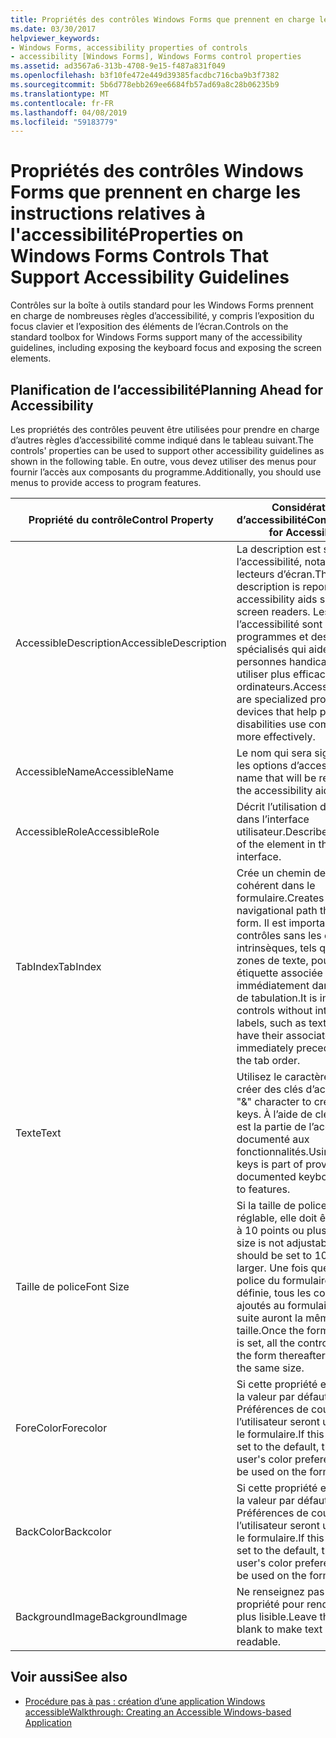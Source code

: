 ```yaml
---
title: Propriétés des contrôles Windows Forms que prennent en charge les instructions relatives à l'accessibilité
ms.date: 03/30/2017
helpviewer_keywords:
- Windows Forms, accessibility properties of controls
- accessibility [Windows Forms], Windows Forms control properties
ms.assetid: ad3567a6-313b-4708-9e15-f487a831f049
ms.openlocfilehash: b3f10fe472e449d39385facdbc716cba9b3f7382
ms.sourcegitcommit: 5b6d778ebb269ee6684fb57ad69a8c28b06235b9
ms.translationtype: MT
ms.contentlocale: fr-FR
ms.lasthandoff: 04/08/2019
ms.locfileid: "59183779"
---
```

# <a name="properties-on-windows-forms-controls-that-support-accessibility-guidelines"></a><span data-ttu-id="d8d40-102">Propriétés des contrôles Windows Forms que prennent en charge les instructions relatives à l'accessibilité</span><span class="sxs-lookup"><span data-stu-id="d8d40-102">Properties on Windows Forms Controls That Support Accessibility Guidelines</span></span>
<span data-ttu-id="d8d40-103">Contrôles sur la boîte à outils standard pour les Windows Forms prennent en charge de nombreuses règles d’accessibilité, y compris l’exposition du focus clavier et l’exposition des éléments de l’écran.</span><span class="sxs-lookup"><span data-stu-id="d8d40-103">Controls on the standard toolbox for Windows Forms support many of the accessibility guidelines, including exposing the keyboard focus and exposing the screen elements.</span></span>  
  
## <a name="planning-ahead-for-accessibility"></a><span data-ttu-id="d8d40-104">Planification de l’accessibilité</span><span class="sxs-lookup"><span data-stu-id="d8d40-104">Planning Ahead for Accessibility</span></span>  
 <span data-ttu-id="d8d40-105">Les propriétés des contrôles peuvent être utilisées pour prendre en charge d’autres règles d’accessibilité comme indiqué dans le tableau suivant.</span><span class="sxs-lookup"><span data-stu-id="d8d40-105">The controls' properties can be used to support other accessibility guidelines as shown in the following table.</span></span> <span data-ttu-id="d8d40-106">En outre, vous devez utiliser des menus pour fournir l’accès aux composants du programme.</span><span class="sxs-lookup"><span data-stu-id="d8d40-106">Additionally, you should use menus to provide access to program features.</span></span>  
  
|<span data-ttu-id="d8d40-107">Propriété du contrôle</span><span class="sxs-lookup"><span data-stu-id="d8d40-107">Control Property</span></span>|<span data-ttu-id="d8d40-108">Considérations d’accessibilité</span><span class="sxs-lookup"><span data-stu-id="d8d40-108">Considerations for Accessibility</span></span>|  
|----------------------|--------------------------------------|  
|<span data-ttu-id="d8d40-109">AccessibleDescription</span><span class="sxs-lookup"><span data-stu-id="d8d40-109">AccessibleDescription</span></span>|<span data-ttu-id="d8d40-110">La description est signalée à l’accessibilité, notamment des lecteurs d’écran.</span><span class="sxs-lookup"><span data-stu-id="d8d40-110">The description is reported to accessibility aids such as screen readers.</span></span> <span data-ttu-id="d8d40-111">Les aides à l’accessibilité sont des programmes et des dispositifs spécialisés qui aident les personnes handicapées à utiliser plus efficacement les ordinateurs.</span><span class="sxs-lookup"><span data-stu-id="d8d40-111">Accessibility aids are specialized programs and devices that help people with disabilities use computers more effectively.</span></span>|  
|<span data-ttu-id="d8d40-112">AccessibleName</span><span class="sxs-lookup"><span data-stu-id="d8d40-112">AccessibleName</span></span>|<span data-ttu-id="d8d40-113">Le nom qui sera signalé pour les options d’accessibilité.</span><span class="sxs-lookup"><span data-stu-id="d8d40-113">The name that will be reported to the accessibility aids.</span></span>|  
|<span data-ttu-id="d8d40-114">AccessibleRole</span><span class="sxs-lookup"><span data-stu-id="d8d40-114">AccessibleRole</span></span>|<span data-ttu-id="d8d40-115">Décrit l’utilisation de l’élément dans l’interface utilisateur.</span><span class="sxs-lookup"><span data-stu-id="d8d40-115">Describes the use of the element in the user interface.</span></span>|  
|<span data-ttu-id="d8d40-116">TabIndex</span><span class="sxs-lookup"><span data-stu-id="d8d40-116">TabIndex</span></span>|<span data-ttu-id="d8d40-117">Crée un chemin de navigation cohérent dans le formulaire.</span><span class="sxs-lookup"><span data-stu-id="d8d40-117">Creates a sensible navigational path through the form.</span></span> <span data-ttu-id="d8d40-118">Il est important pour les contrôles sans les étiquettes intrinsèques, tels que les zones de texte, pour que leur étiquette associée les précède immédiatement dans l’ordre de tabulation.</span><span class="sxs-lookup"><span data-stu-id="d8d40-118">It is important for controls without intrinsic labels, such as text boxes, to have their associated label immediately precede them in the tab order.</span></span>|  
|<span data-ttu-id="d8d40-119">Texte</span><span class="sxs-lookup"><span data-stu-id="d8d40-119">Text</span></span>|<span data-ttu-id="d8d40-120">Utilisez le caractère « & » pour créer des clés d’accès.</span><span class="sxs-lookup"><span data-stu-id="d8d40-120">Use the "&" character to create access keys.</span></span> <span data-ttu-id="d8d40-121">À l’aide de clés d’accès est la partie de l’accès clavier documenté aux fonctionnalités.</span><span class="sxs-lookup"><span data-stu-id="d8d40-121">Using access keys is part of providing documented keyboard access to features.</span></span>|  
|<span data-ttu-id="d8d40-122">Taille de police</span><span class="sxs-lookup"><span data-stu-id="d8d40-122">Font Size</span></span>|<span data-ttu-id="d8d40-123">Si la taille de police n’est pas réglable, elle doit être la valeur à 10 points ou plus.</span><span class="sxs-lookup"><span data-stu-id="d8d40-123">If the font size is not adjustable, then it should be set to 10 points or larger.</span></span> <span data-ttu-id="d8d40-124">Une fois que la taille de police du formulaire est définie, tous les contrôles ajoutés au formulaire par la suite auront la même taille.</span><span class="sxs-lookup"><span data-stu-id="d8d40-124">Once the form's font size is set, all the controls added to the form thereafter will have the same size.</span></span>|  
|<span data-ttu-id="d8d40-125">ForeColor</span><span class="sxs-lookup"><span data-stu-id="d8d40-125">Forecolor</span></span>|<span data-ttu-id="d8d40-126">Si cette propriété est définie à la valeur par défaut, puis Préférences de couleur de l’utilisateur seront utilisés sur le formulaire.</span><span class="sxs-lookup"><span data-stu-id="d8d40-126">If this property is set to the default, then the user's color preferences will be used on the form.</span></span>|  
|<span data-ttu-id="d8d40-127">BackColor</span><span class="sxs-lookup"><span data-stu-id="d8d40-127">Backcolor</span></span>|<span data-ttu-id="d8d40-128">Si cette propriété est définie à la valeur par défaut, puis Préférences de couleur de l’utilisateur seront utilisés sur le formulaire.</span><span class="sxs-lookup"><span data-stu-id="d8d40-128">If this property is set to the default, then the user's color preferences will be used on the form.</span></span>|  
|<span data-ttu-id="d8d40-129">BackgroundImage</span><span class="sxs-lookup"><span data-stu-id="d8d40-129">BackgroundImage</span></span>|<span data-ttu-id="d8d40-130">Ne renseignez pas cette propriété pour rendre le texte plus lisible.</span><span class="sxs-lookup"><span data-stu-id="d8d40-130">Leave this property blank to make text more readable.</span></span>|  
  
## <a name="see-also"></a><span data-ttu-id="d8d40-131">Voir aussi</span><span class="sxs-lookup"><span data-stu-id="d8d40-131">See also</span></span>

- [<span data-ttu-id="d8d40-132">Procédure pas à pas : création d’une application Windows accessible</span><span class="sxs-lookup"><span data-stu-id="d8d40-132">Walkthrough: Creating an Accessible Windows-based Application</span></span>](walkthrough-creating-an-accessible-windows-based-application.md)
